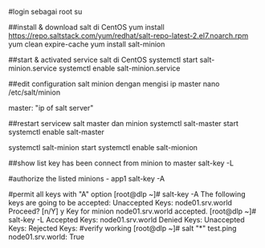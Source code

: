 #login sebagai root
su

##install & download salt di CentOS
yum install https://repo.saltstack.com/yum/redhat/salt-repo-latest-2.el7.noarch.rpm
yum clean expire-cache
yum install salt-minion

##start & activated service salt di CentOS
systemctl start salt-minion.service
systemctl enable salt-minion.service

##edit configuration salt minion dengan mengisi ip master
nano /etc/salt/minion

master: "ip of salt server"

##restart servicew salt master dan minion
systemctl salt-master start
systemctl enable salt-master

systemctl salt-minion start
systemctl enable salt-mionion

##show list key has been connect from minion to master
salt-key -L

#authorize the listed minions - app1
salt-key -A

#permit all keys with "A" option
[root@dlp ~]# salt-key -A 
The following keys are going to be accepted:
Unaccepted Keys:
node01.srv.world
Proceed? [n/Y] y Key for minion node01.srv.world accepted.
[root@dlp ~]# salt-key -L 
Accepted Keys:
node01.srv.world
Denied Keys:
Unaccepted Keys:
Rejected Keys:
#verify working
[root@dlp ~]# salt "*" test.ping 
node01.srv.world:
    True
